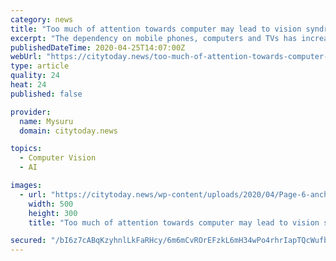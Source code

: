 ```yaml
---
category: news
title: "Too much of attention towards computer may lead to vision syndromes"
excerpt: "The dependency on mobile phones, computers and TVs has increased enormously. Unless one cuts this down, it can lead to computer vision syndromes. Dr K Satish, head, Eye Department, Mysuru Medical College & Research Institute, said “Without any break and unsystematic use of a computer or mobile phones will lead to computer vision syndromes ..."
publishedDateTime: 2020-04-25T14:07:00Z
webUrl: "https://citytoday.news/too-much-of-attention-towards-computer-may-lead-to-vision-syndromes/"
type: article
quality: 24
heat: 24
published: false

provider:
  name: Mysuru
  domain: citytoday.news

topics:
  - Computer Vision
  - AI

images:
  - url: "https://citytoday.news/wp-content/uploads/2020/04/Page-6-anchor-photo-2-Apr-25.jpg"
    width: 500
    height: 300
    title: "Too much of attention towards computer may lead to vision syndromes"

secured: "/bI6z7cABqKzyhnlLkFaRHcy/6m6mCvROrEFzkL6mH34wPo4rhrIapTQcWufbOQc7OuQWsejJppUajAq++nk8ADG/tycx2b87rvYo6VV3BqZ1ewdim3PsW6NqPa2IzjirXKCeSWkV7bFZAmEevgHoC6RQBCTz0C1Q70HWEIf9uc5jdx+YTn3XUUkQIPwwuSRskdEDXGVoOjqpR2QoVasGawDa5CQtILdQAFa3fPFEnS77Vd5f8GMz29XyXEjrS7PZozydbKdB3gel4QoCiQs3AFO7xKyuNfbG5LlL0wskCqaQFgH4KA0gDo2ieCwvEzTjP6BEfC0iC+tRIebGHSOM7MH0K2zBl5bPdbidcV5TNy+J4ozMfAM4k2uepuXzzbOyDyH5vL+PYBExq3CUqj5vKYIE5DQrdXO3urMdBJ8XkT7827JZRBFsmU+u59QxiB/RTqXikc4K+HthP3gaqu+GXJ1QpfgA+sO6+KpTqFRyXk=;P77rhliFbSjqizces5LIyg=="
---
```


